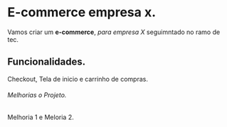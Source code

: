 # E-commerce empresa x.

Vamos criar um **e-commerce**, *para empresa X* seguimntado no ramo de tec.

## Funcionalidades.

Checkout, Tela de inicio e carrinho de compras.

###### Melhorias o Projeto. 
Melhoria 1 e Meloria 2.